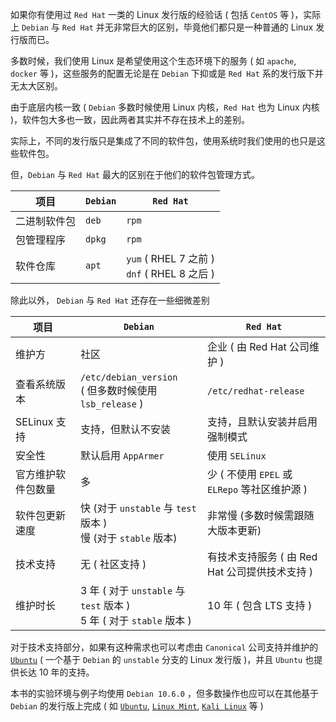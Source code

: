 如果你有使用过 `Red Hat` 一类的 Linux 发行版的经验话 ( 包括 `CentOS` 等 )，实际上 `Debian` 与 `Red Hat` 并无非常巨大的区别，毕竟他们都只是一种普通的 Linux 发行版而已。

多数时候，我们使用 Linux 是希望使用这个生态环境下的服务 ( 如 `apache`, `docker` 等 )，这些服务的配置无论是在 `Debian` 下抑或是 `Red Hat` 系的发行版下并无太大区别。

由于底层内核一致 ( `Debian` 多数时候使用 Linux 内核，`Red Hat` 也为 Linux 内核 )，软件包大多也一致，因此两者其实并不存在技术上的差别。

实际上，不同的发行版只是集成了不同的软件包，使用系统时我们使用的也只是这些软件包。

但，`Debian` 与 `Red Hat` 最大的区别在于他们的软件包管理方式。

| 项目 | `Debian` | `Red Hat` |
|-|-|-|
| 二进制软件包 | `deb` | `rpm` |
| 包管理程序 | `dpkg` | `rpm` |
| 软件仓库 | `apt` | `yum` ( RHEL 7 之前 ) <br> `dnf` ( RHEL 8 之后 ) |

除此以外， `Debian` 与 `Red Hat` 还存在一些细微差别

| 项目 | `Debian` | `Red Hat` |
|-|-|-|
| 维护方 | 社区 | 企业 ( 由 Red Hat 公司维护 ) |
| 查看系统版本 | `/etc/debian_version` <br> ( 但多数时候使用 `lsb_release` ) | `/etc/redhat-release` |
| SELinux 支持 | 支持，但默认不安装 | 支持，且默认安装并启用强制模式 |
| 安全性 | 默认启用 `AppArmer` | 使用 `SELinux` |
| 官方维护软件包数量 | 多 | 少 ( 不使用 `EPEL` 或 `ELRepo` 等社区维护源 ) |
| 软件包更新速度 | 快 (对于 `unstable` 与 `test` 版本 ) <br> 慢 (对于 `stable` 版本) | 非常慢 (多数时候需跟随大版本更新) |
| 技术支持 | 无 ( 社区支持 ) | 有技术支持服务 ( 由 Red Hat 公司提供技术支持 ) |
| 维护时长 | 3 年 ( 对于 `unstable` 与 `test` 版本 ) <br> 5 年 ( 对于 `stable` 版本 ) | 10 年 ( 包含 LTS 支持 ) |

对于技术支持部分，如果有这种需求也可以考虑由 `Canonical` 公司支持并维护的 [`Ubuntu`](https://ubuntu.com/) ( 一个基于 `Debian` 的 `unstable` 分支的 Linux 发行版 )，并且 `Ubuntu` 也提供长达 10 年的支持。

本书的实验环境与例子均使用 `Debian 10.6.0` ，但多数操作也应可以在其他基于 `Debian` 的发行版上完成 ( 如 [`Ubuntu`](https://ubuntu.com/), [`Linux Mint`](https://linuxmint.com/), [`Kali Linux`](https://kali.org/) 等 )

